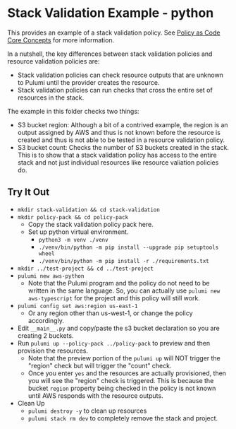 # Stack Validation Example - python
This provides an example of a stack validation policy.
See [Policy as Code Core Concepts](https://www.pulumi.com/docs/guides/crossguard/core-concepts/) for more information.

In a nutshell, the key differences between stack validation policies and resource validation policies are:
* Stack validation policies can check resource outputs that are unknown to Pulumi until the provider creates the resource.
* Stack validation policies can run checks that cross the entire set of resources in the stack.

The example in this folder checks two things:
* S3 bucket region: Although a bit of a contrived example, the region is an output assigned by AWS and thus is not known before the resource is created and thus is not able to be tested in a resource validation policy.
* S3 bucket count: Checks the number of S3 buckets created in the stack. This is to show that a stack validation policy has access to the entire stack and not just individual resources like resource valiation policies do.

## Try It Out
* `mkdir stack-validation && cd stack-validation`
* `mkdir policy-pack && cd policy-pack`
  * Copy the stack validation policy pack here.
  * Set up python virtual environment.
    * `python3 -m venv ./venv`
    * `./venv/bin/python -m pip install --upgrade pip setuptools wheel`
    * `./venv/bin/python -m pip install -r ./requirements.txt`
* `mkdir ../test-project && cd ../test-project`
* `pulumi new aws-python`
  * Note that the Pulumi program and the policy do not need to be written in the same language. So, you can actually use `pulumi new aws-typescript` for the project and this policy will still work.
* `pulumi config set aws:region us-east-1` 
  * Or any region other than us-west-1, or change the policy accordingly.
* Edit `__main__.py` and copy/paste the s3 bucket declaration so you are creating 2 buckets.
* Run `pulumi up --policy-pack ../policy-pack` to preview and then provision the resources.
  * Note that the preview portion of the `pulumi up` will NOT trigger the "region" check but will trigger the "count" check.
  * Once you enter `yes` and the resources are actually provisioned, then you will see the "region" check is triggered. This is because the bucket `region` property being checked in the policy is not known until AWS responds with the resource outputs.
* Clean Up
  * `pulumi destroy -y` to clean up resources
  * `pulumi stack rm dev` to completely remove the stack and project.

